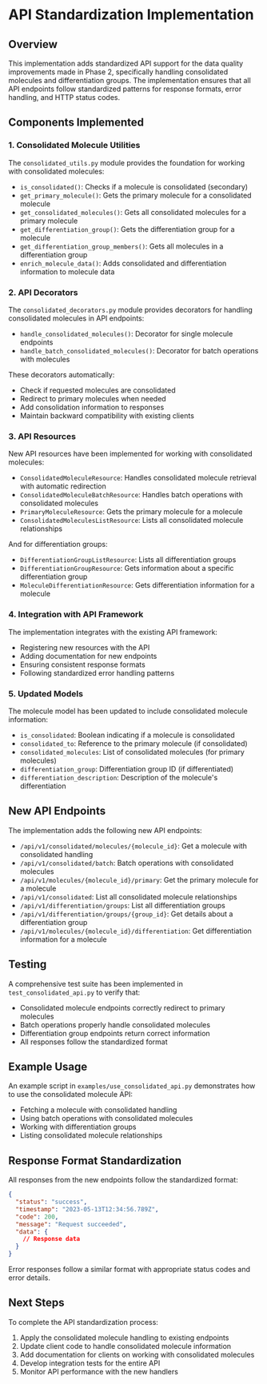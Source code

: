# API Standardization Implementation

## Overview

This implementation adds standardized API support for the data quality improvements made in Phase 2, specifically handling consolidated molecules and differentiation groups. The implementation ensures that all API endpoints follow standardized patterns for response formats, error handling, and HTTP status codes.

## Components Implemented

### 1. Consolidated Molecule Utilities

The `consolidated_utils.py` module provides the foundation for working with consolidated molecules:

- `is_consolidated()`: Checks if a molecule is consolidated (secondary)
- `get_primary_molecule()`: Gets the primary molecule for a consolidated molecule
- `get_consolidated_molecules()`: Gets all consolidated molecules for a primary molecule
- `get_differentiation_group()`: Gets the differentiation group for a molecule
- `get_differentiation_group_members()`: Gets all molecules in a differentiation group
- `enrich_molecule_data()`: Adds consolidated and differentiation information to molecule data

### 2. API Decorators

The `consolidated_decorators.py` module provides decorators for handling consolidated molecules in API endpoints:

- `handle_consolidated_molecules()`: Decorator for single molecule endpoints
- `handle_batch_consolidated_molecules()`: Decorator for batch operations with molecules

These decorators automatically:
- Check if requested molecules are consolidated
- Redirect to primary molecules when needed
- Add consolidation information to responses
- Maintain backward compatibility with existing clients

### 3. API Resources

New API resources have been implemented for working with consolidated molecules:

- `ConsolidatedMoleculeResource`: Handles consolidated molecule retrieval with automatic redirection
- `ConsolidatedMoleculeBatchResource`: Handles batch operations with consolidated molecules
- `PrimaryMoleculeResource`: Gets the primary molecule for a molecule
- `ConsolidatedMoleculesListResource`: Lists all consolidated molecule relationships

And for differentiation groups:

- `DifferentiationGroupListResource`: Lists all differentiation groups
- `DifferentiationGroupResource`: Gets information about a specific differentiation group
- `MoleculeDifferentiationResource`: Gets differentiation information for a molecule

### 4. Integration with API Framework

The implementation integrates with the existing API framework:

- Registering new resources with the API
- Adding documentation for new endpoints
- Ensuring consistent response formats
- Following standardized error handling patterns

### 5. Updated Models

The molecule model has been updated to include consolidated molecule information:

- `is_consolidated`: Boolean indicating if a molecule is consolidated
- `consolidated_to`: Reference to the primary molecule (if consolidated)
- `consolidated_molecules`: List of consolidated molecules (for primary molecules)
- `differentiation_group`: Differentiation group ID (if differentiated)
- `differentiation_description`: Description of the molecule's differentiation

## New API Endpoints

The implementation adds the following new API endpoints:

- `/api/v1/consolidated/molecules/{molecule_id}`: Get a molecule with consolidated handling
- `/api/v1/consolidated/batch`: Batch operations with consolidated molecules
- `/api/v1/molecules/{molecule_id}/primary`: Get the primary molecule for a molecule
- `/api/v1/consolidated`: List all consolidated molecule relationships
- `/api/v1/differentiation/groups`: List all differentiation groups
- `/api/v1/differentiation/groups/{group_id}`: Get details about a differentiation group
- `/api/v1/molecules/{molecule_id}/differentiation`: Get differentiation information for a molecule

## Testing

A comprehensive test suite has been implemented in `test_consolidated_api.py` to verify that:

- Consolidated molecule endpoints correctly redirect to primary molecules
- Batch operations properly handle consolidated molecules
- Differentiation group endpoints return correct information
- All responses follow the standardized format

## Example Usage

An example script in `examples/use_consolidated_api.py` demonstrates how to use the consolidated molecule API:

- Fetching a molecule with consolidated handling
- Using batch operations with consolidated molecules
- Working with differentiation groups
- Listing consolidated molecule relationships

## Response Format Standardization

All responses from the new endpoints follow the standardized format:

```json
{
  "status": "success",
  "timestamp": "2023-05-13T12:34:56.789Z",
  "code": 200,
  "message": "Request succeeded",
  "data": {
    // Response data
  }
}
```

Error responses follow a similar format with appropriate status codes and error details.

## Next Steps

To complete the API standardization process:

1. Apply the consolidated molecule handling to existing endpoints
2. Update client code to handle consolidated molecule information
3. Add documentation for clients on working with consolidated molecules
4. Develop integration tests for the entire API
5. Monitor API performance with the new handlers